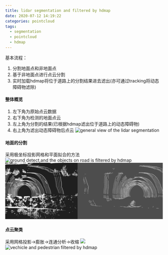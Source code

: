 ```yaml
---
title: lidar segmentation and filtered by hdmap
date: 2020-07-12 14:19:22
categories: pointcloud
tags:
  - segmentation
  - pointcloud
  - hdmap
---
```

基本流程：
1. 分割地面点和非地面点
2. 基于非地面点进行点云分割
3. 实时加载hdmap将位于道路上的分割结果进去滤出(亦可通过tracking将动态障碍物滤除)
<!-- more -->
#### 整体概览
1. 左下角为原始点云数据
2. 右下角为检测的地面点云
3. 左上角为分割的结果(已根据hdmap滤出位于道路上的动态障碍物)
4. 右上角为滤出动态障碍物后点云
![general view of the lidar segmentation](/images/lidar-segmentation-hdmap/general_viewer.gif)
#### 地面的分割
采用极坐标投影网格和平面拟合的方法
![ground detect,and the objects on road is filtered by hdmap](/images/lidar-segmentation-hdmap/ground_detect.mp4.gif)
![the detail of ground detection](/images/lidar-segmentation-hdmap/ground_detect.png)
#### 点云聚类
采用网格投影->膨胀->连通分析->收缩
![](/images/lidar-segmentation-hdmap/objs_filtered0_byhdmap.mp4.gif)
![vechicle and pedestrian filtered by hdmap](/images/lidar-segmentation-hdmap/objs_filtered_byhdmap.mp4.gif)
